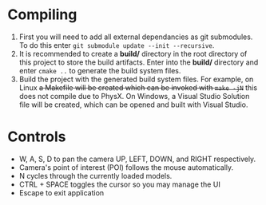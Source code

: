 # Compiling
1. First you will need to add all external dependancies as git submodules. To do this enter `git submodule update --init --recursive`.
2. It is recommended to create a **build/** directory in the root directory of this project to store the build artifacts. Enter into the **build/** directory and enter `cmake ..` to generate the build system files.
3. Build the project with the generated build system files. For example, on Linux ~~a Makefile will be created which can be invoked with `make -jN`~~ this does not compile due to PhysX. On Windows, a Visual Studio Solution file will be created, which can be opened and built with Visual Studio.

# Controls
 - W, A, S, D to pan the camera UP, LEFT, DOWN, and RIGHT respectively.  
 - Camera's point of interest (POI) follows the mouse automatically. 
 - N cycles through the currently loaded models.
 - CTRL + SPACE toggles the cursor so you may manage the UI
 - Escape to exit application